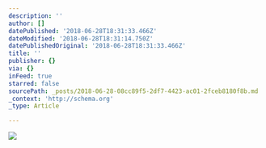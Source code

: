 ```yaml
---
description: ''
author: []
datePublished: '2018-06-28T18:31:33.466Z'
dateModified: '2018-06-28T18:31:14.750Z'
datePublishedOriginal: '2018-06-28T18:31:33.466Z'
title: ''
publisher: {}
via: {}
inFeed: true
starred: false
sourcePath: _posts/2018-06-28-08cc89f5-2df7-4423-ac01-2fceb8180f8b.md
_context: 'http://schema.org'
_type: Article

---
```

![](https://the-grid-user-content.s3-us-west-2.amazonaws.com/f6c8cdef-5b1d-47b8-8e42-490c2b97d110.jpg)